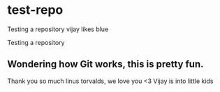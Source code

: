 # test-repo
Testing a repository 
vijay likes blue

Testing a repository

## Wondering how Git works, this is pretty fun.

Thank you so much linus torvalds, we love you <3
Vijay is into little kids
